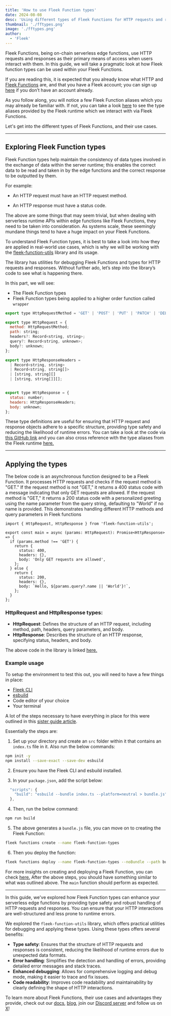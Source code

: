 ```yaml
---
title: 'How to use Fleek Function types'
date: 2024-08-08
desc: 'Using different types of Fleek Functions for HTTP requests and responses'
thumbnail: './fftypes.png'
image: './fftypes.png'
author:
  - 'Fleek'
---
```


Fleek Functions, being on-chain serverless edge functions, use HTTP requests and responses as their primary means of access when users interact with them. In this guide, we will take a pragmatic look at how Fleek function types can be used within your Fleek Functions.

If you are reading this, it is expected that you already know what HTTP and <u>[Fleek Functions](https://fleek.xyz/docs/platform/fleek-functions/)</u> are, and that you have a Fleek account; you can sign up <u>[here](https://app.fleek.xyz/)</u> if you don’t have an account already.

As you follow along, you will notice a few Fleek Function aliases which you may already be familiar with. If not, you can take a look <u>[here](https://fleek-network.github.io/js-docs/fleek-node-api.html#Type%20Aliases)</u> to see the type aliases provided by the Fleek runtime which we interact with via Fleek Functions.

Let's get into the different types of Fleek Functions, and their use cases.

---

## Exploring Fleek Function types

Fleek Function types help maintain the consistency of data types involved in the exchange of data within the server runtime; this enables the correct data to be read and taken in by the edge functions and the correct response to be outputted by them.

For example:

- An HTTP request must have an HTTP request method.

- An HTTP response must have a status code.

The above are some things that may seem trivial, but when dealing with serverless runtime APIs within edge functions like Fleek Functions, they need to be taken into consideration. As systems scale, these seemingly mundane things tend to have a huge impact on your Fleek Functions.

To understand Fleek Function types, it is best to take a look into how they are applied in real-world use cases, which is why we will be working with the <u>[fleek-function-utils](https://github.com/gabrielmpinto/fleek-function-utils)</u> library and its usage.

The library has utilities for debugging Fleek Functions and types for HTTP requests and responses. Without further ado, let’s step into the library’s code to see what is happening there.

In this part, we will see:

- The Fleek Function types
- Fleek Function types being applied to a higher order function called `wrapper`

```jsx
export type HttpRequestMethod = 'GET' | 'POST' | 'PUT' | 'PATCH' | 'DELETE' | 'HEAD';

export type HttpRequest = {
  method: HttpRequestMethod;
  path: string;
  headers?: Record<string, string>;
  query?: Record<string, unknown>;
  body?: unknown;
};

export type HttpResponseHeaders =
  | Record<string, string>
  | Record<string, string[]>
  | [string, string][]
  | [string, string[]][];


export type HttpResponse = {
  status: number;
  headers: HttpResponseHeaders;
  body: unknown;
};
```

These type definitions are useful for ensuring that HTTP request and response objects adhere to a specific structure, providing type safety and reducing the likelihood of runtime errors. You can take a look at the code via <u>[this GitHub link](https://github.com/gabrielmpinto/fleek-function-utils/blob/main/src/types.ts)</u> and you can also cross reference with the type aliases from the Fleek runtime <u>[here.](https://fleek-network.github.io/js-docs/fleek-node-api.html#Type%20Aliases)</u>

---

## Applying the types

The below code is an asynchronous function designed to be a Fleek Function. It processes HTTP requests and checks if the request method is "GET." If the request method is not "GET," it returns a 400 status code with a message indicating that only GET requests are allowed. If the request method is "GET," it returns a 200 status code with a personalized greeting using the name parameter from the query string, defaulting to "World" if no name is provided. This demonstrates handling different HTTP methods and query parameters in Fleek functions

```tsx
import { HttpRequest, HttpResponse } from 'fleek-function-utils';

export const main = async (params: HttpRequest): Promise<HttpResponse> => {
  if (params.method !== 'GET') {
    return {
      status: 400,
      headers: {},
      body: 'Only GET requests are allowed',
    };
  } else {
    return {
      status: 200,
      headers: {},
      body: `Hello, ${params.query?.name || 'World'}!`,
    };
  }
};
```

### HttpRequest and HttpResponse types:

- **HttpRequest**: Defines the structure of an HTTP request, including method, path, headers, query parameters, and body.
- **HttpResponse**: Describes the structure of an HTTP response, specifying status, headers, and body.

The above code in the library is linked <u>[here.](https://github.com/gabrielmpinto/fleek-function-utils/blob/main/src/wrapper.ts)</u>

### Example usage

To setup the environment to test this out, you will need to have a few things in place:

- <u>[Fleek CLI](https://fleek.xyz/docs/cli/)</u>
- <u>[esbuild](https://esbuild.github.io/getting-started/#install-esbuild)</u>
- Code editor of your choice
- Your terminal

A lot of the steps necessary to have everything in place for this were outlined in this <u>[sister guide article](https://fleek.xyz/guides/running-bundled-webpack-functions-on-fleek/)</u>.

Essentially the steps are:

1. Set up your directory and create an `src` folder within it that contains an `index.ts` file in it. Also run the below commands:

```bash
npm init -y
npm install --save-exact --save-dev esbuild
```

2. Ensure you have the Fleek CLI and esbuild installed.

3. In your `package.json`, add the script below:

```js
  "scripts": {
    "build": "esbuild --bundle index.ts --platform=neutral > bundle.js"
  },
```

4. Then, run the below command:

```bash
npm run build
```

5. The above generates a `bundle.js` file, you can move on to creating the Fleek Function:

```bash
fleek functions create --name fleek-function-types
```

6. Then you deploy the function:

```bash
fleek functions deploy --name fleek-function-types --noBundle --path bundle.js
```

For more insights on creating and deploying a Fleek Function, you can check <u>[here.](https://fleek.xyz/docs/cli/functions/#create-a-fleek-function)</u> After the above steps, you should have something similar to what was outlined above. The `main` function should perform as expected.

---

In this guide, we've explored how Fleek Function types can enhance your serverless edge functions by providing type safety and robust handling of HTTP requests and responses. You can ensure that your HTTP interactions are well-structured and less prone to runtime errors.

We explored the `fleek-function-utils` library, which offers practical utilities for debugging and applying these types. Using these types offers several benefits:

- **Type safety**: Ensures that the structure of HTTP requests and responses is consistent, reducing the likelihood of runtime errors due to unexpected data formats.
- **Error handling**: Simplifies the detection and handling of errors, providing detailed error messages and stack traces.
- **Enhanced debugging**: Allows for comprehensive logging and debug mode, making it easier to trace and fix issues.
- **Code readability**: Improves code readability and maintainability by clearly defining the shape of HTTP interactions.

To learn more about Fleek Functions, their use cases and advantages they provide, check out our <u>[docs](https://fleek.xyz/docs/cli/functions/)</u>, <u>[blog](https://fleek.xyz/blog/)</u>, join our <u>[Discord server](http://discord.gg/fleek)</u> and follow us on <u>[X](https://x.com/fleek)</u>!
